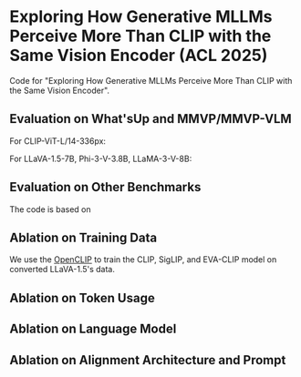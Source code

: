 # Exploring How Generative MLLMs Perceive More Than CLIP with the Same Vision Encoder (ACL 2025)

Code for "Exploring How Generative MLLMs Perceive More Than CLIP with the Same Vision Encoder". 

## Evaluation on What'sUp and MMVP/MMVP-VLM

For CLIP-ViT-L/14-336px:

For LLaVA-1.5-7B, Phi-3-V-3.8B, LLaMA-3-V-8B:

## Evaluation on Other Benchmarks

The code is based on 

## Ablation on Training Data

We use the [OpenCLIP](https://github.com/mlfoundations/open_clip) to train the CLIP, SigLIP, and EVA-CLIP model on converted LLaVA-1.5's data.

## Ablation on Token Usage



## Ablation on Language Model



## Ablation on Alignment Architecture and Prompt


